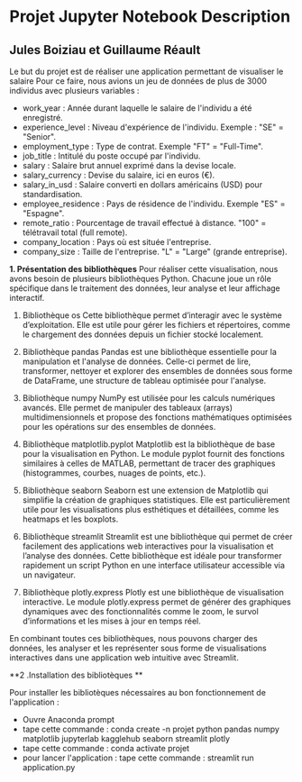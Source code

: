 # Projet Jupyter Notebook Description 
## Jules Boiziau et Guillaume Réault

Le but du projet est de réaliser une application permettant de visualiser le salaire
Pour ce faire, nous avions un jeu de données de plus de 3000 individus avec plusieurs variables :

- work_year : Année durant laquelle le salaire de l'individu a été enregistré.
- experience_level : Niveau d'expérience de l'individu. Exemple :  "SE" = "Senior".
- employment_type : Type de contrat. Exemple "FT" = "Full-Time".
- job_title : Intitulé du poste occupé par l'individu.
- salary : Salaire brut annuel exprimé dans la devise locale.
- salary_currency : Devise du salaire, ici en euros (€).
- salary_in_usd : Salaire converti en dollars américains (USD) pour standardisation.
- employee_residence  : Pays de résidence de l'individu. Exemple "ES" = "Espagne".
- remote_ratio : Pourcentage de travail effectué à distance. "100" = télétravail total (full remote).
- company_location : Pays où est située l'entreprise.
- company_size : Taille de l'entreprise. "L" = "Large" (grande entreprise).

**1. Présentation des bibliothèques**
Pour réaliser cette visualisation, nous avons besoin de plusieurs bibliothèques Python. Chacune joue un rôle spécifique dans le traitement des données, leur analyse et leur affichage interactif. 

1. Bibliothèque os
Cette bibliothèque permet d’interagir avec le système d’exploitation.
Elle est utile pour gérer les fichiers et répertoires, comme le chargement des données depuis un fichier stocké localement.

3. Bibliothèque pandas
Pandas est une bibliothèque essentielle pour la manipulation et l'analyse de données.
Celle-ci permet de lire, transformer, nettoyer et explorer des ensembles de données sous forme de DataFrame, une structure de tableau optimisée pour l'analyse.

4. Bibliothèque numpy
NumPy est utilisée pour les calculs numériques avancés.
Elle permet de manipuler des tableaux (arrays) multidimensionnels et propose des fonctions mathématiques optimisées pour les opérations sur des ensembles de données.

5. Bibliothèque matplotlib.pyplot
Matplotlib est la bibliothèque de base pour la visualisation en Python.
Le module pyplot fournit des fonctions similaires à celles de MATLAB, permettant de tracer des graphiques (histogrammes, courbes, nuages de points, etc.).

6. Bibliothèque seaborn
Seaborn est une extension de Matplotlib qui simplifie la création de graphiques statistiques.
Elle est particulièrement utile pour les visualisations plus esthétiques et détaillées, comme les heatmaps et les boxplots.

8. Bibliothèque streamlit
Streamlit est une bibliothèque qui permet de créer facilement des applications web interactives pour la visualisation et l’analyse des données.
Cette bibliothèque est idéale pour transformer rapidement un script Python en une interface utilisateur accessible via un navigateur.

10. Bibliothèque plotly.express
Plotly est une bibliothèque de visualisation interactive.
Le module plotly.express permet de générer des graphiques dynamiques avec des fonctionnalités comme le zoom, le survol d’informations et les mises à jour en temps réel.

En combinant toutes ces bibliothèques, nous pouvons charger des données, les analyser et les représenter sous forme de visualisations interactives dans une application web intuitive avec Streamlit.

**2 .Installation des bibliotèques **

Pour installer les bibliotèques nécessaires au bon fonctionnement de l'application :  

- Ouvre Anaconda prompt
- tape cette commande : conda create -n projet python pandas numpy matplotlib jupyterlab kagglehub seaborn streamlit plotly
- tape cette commande : conda activate projet
- pour lancer l'application : tape cette commande : streamlit run application.py
